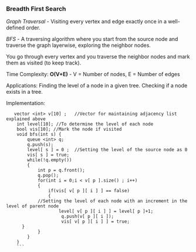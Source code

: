### Breadth First Search
*Graph Traversal* - Visiting every vertex and edge exactly once in a well-defined order.

*BFS* - A traversing algorithm where you start from the source node and traverse the graph layerwise, exploring the neighbor nodes. 

You go through every vertex and you traverse the neighbor nodes and mark them as visited (to keep track). 

Time Complexity: **O(V+E)** - V = Number of nodes, E = Number of edges

Applications: Finding the level of a node in a given tree. Checking if a node exists in a tree. 


Implementation:

```
   vector <int> v[10] ;   //Vector for maintaining adjacency list explained above
    int level[10]; //To determine the level of each node
    bool vis[10]; //Mark the node if visited 
    void bfs(int s) {
        queue <int> q;
        q.push(s);
        level[ s ] = 0 ;  //Setting the level of the source node as 0
        vis[ s ] = true;
        while(!q.empty())
        {
            int p = q.front();
            q.pop();
            for(int i = 0;i < v[ p ].size() ; i++)
            {
                if(vis[ v[ p ][ i ] ] == false)
                {
            //Setting the level of each node with an increment in the level of parent node
                    level[ v[ p ][ i ] ] = level[ p ]+1;                 
                     q.push(v[ p ][ i ]);
                     vis[ v[ p ][ i ] ] = true;
      }
            }
        }
    }
    ```

